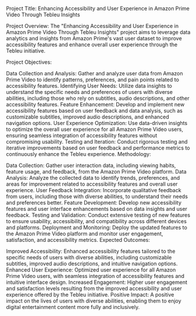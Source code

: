 Project Title: Enhancing Accessibility and User Experience in Amazon Prime Video Through Tebleu Insights

Project Overview:
The "Enhancing Accessibility and User Experience in Amazon Prime Video Through Tebleu Insights" project aims to leverage data analytics and insights from Amazon Prime's vast user dataset to improve accessibility features and enhance overall user experience through the Tebleu initiative.

Project Objectives:

Data Collection and Analysis: Gather and analyze user data from Amazon Prime Video to identify patterns, preferences, and pain points related to accessibility features.
Identifying User Needs: Utilize data insights to understand the specific needs and preferences of users with diverse abilities, including those who rely on subtitles, audio descriptions, and other accessibility features.
Feature Enhancement: Develop and implement new accessibility features based on user feedback and data analysis, such as customizable subtitles, improved audio descriptions, and enhanced navigation options.
User Experience Optimization: Use data-driven insights to optimize the overall user experience for all Amazon Prime Video users, ensuring seamless integration of accessibility features without compromising usability.
Testing and Iteration: Conduct rigorous testing and iterative improvements based on user feedback and performance metrics to continuously enhance the Tebleu experience.
Methodology:

Data Collection: Gather user interaction data, including viewing habits, feature usage, and feedback, from the Amazon Prime Video platform.
Data Analysis: Analyze the collected data to identify trends, preferences, and areas for improvement related to accessibility features and overall user experience.
User Feedback Integration: Incorporate qualitative feedback from users, including those with diverse abilities, to understand their needs and preferences better.
Feature Development: Develop new accessibility features and user interface enhancements based on data insights and user feedback.
Testing and Validation: Conduct extensive testing of new features to ensure usability, accessibility, and compatibility across different devices and platforms.
Deployment and Monitoring: Deploy the updated features to the Amazon Prime Video platform and monitor user engagement, satisfaction, and accessibility metrics.
Expected Outcomes:

Improved Accessibility: Enhanced accessibility features tailored to the specific needs of users with diverse abilities, including customizable subtitles, improved audio descriptions, and intuitive navigation options.
Enhanced User Experience: Optimized user experience for all Amazon Prime Video users, with seamless integration of accessibility features and intuitive interface design.
Increased Engagement: Higher user engagement and satisfaction levels resulting from the improved accessibility and user experience offered by the Tebleu initiative.
Positive Impact: A positive impact on the lives of users with diverse abilities, enabling them to enjoy digital entertainment content more fully and inclusively.
